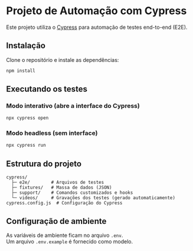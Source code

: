 # Projeto de Automação com Cypress

Este projeto utiliza o [Cypress](https://www.cypress.io/) para automação de testes end-to-end (E2E).

## Instalação

Clone o repositório e instale as dependências:

```bash
npm install
```

## Executando os testes

### Modo interativo (abre a interface do Cypress)
```bash
npx cypress open
```

### Modo headless (sem interface)
```bash
npx cypress run
```

## Estrutura do projeto

```
cypress/
  ├─ e2e/        # Arquivos de testes
  ├─ fixtures/   # Massa de dados (JSON)
  ├─ support/    # Comandos customizados e hooks
  └─ videos/     # Gravações dos testes (gerado automaticamente)
cypress.config.js  # Configuração do Cypress
```

## Configuração de ambiente

As variáveis de ambiente ficam no arquivo `.env`.  
Um arquivo `.env.example` é fornecido como modelo.

